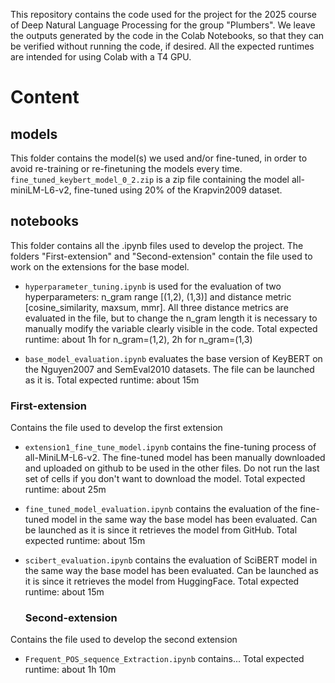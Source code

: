 This repository contains the code used for the project for the 2025 course of Deep Natural Language Processing for the group "Plumbers".
We leave the outputs generated by the code in the Colab Notebooks, so that they can be verified without running the code, if desired.
All the expected runtimes are intended for using Colab with a T4 GPU. 

# Content

## models
This folder contains the model(s) we used and/or fine-tuned, in order to avoid re-training or re-finetuning the models every time.
```fine_tuned_keybert_model_0_2.zip``` is a zip file containing the model all-miniLM-L6-v2, fine-tuned using 20% of the Krapvin2009 dataset.

## notebooks
This folder contains all the .ipynb files used to develop the project. The folders "First-extension" and "Second-extension" contain the file used to work on the extensions for the base model.

- ```hyperparameter_tuning.ipynb``` is used for the evaluation of two hyperparameters: n_gram range [(1,2), (1,3)] and distance metric [cosine_similarity, maxsum, mmr]. All three distance metrics are evaluated in the file, but to change the n_gram length it is necessary to manually modify the variable clearly visible in the code.
  Total expected runtime: about 1h for n_gram=(1,2), 2h for n_gram=(1,3)

- ```base_model_evaluation.ipynb``` evaluates the base version of KeyBERT on the Nguyen2007 and SemEval2010 datasets. The file can be launched as it is.
  Total expected runtime: about 15m

### First-extension
Contains the file used to develop the first extension

- ```extension1_fine_tune_model.ipynb``` contains the fine-tuning process of all-MiniLM-L6-v2. The fine-tuned model has been manually downloaded and uploaded on github to be used in the other files. Do not run the last set of cells if you don't want to download the model.
  Total expected runtime: about 25m
  
- ```fine_tuned_model_evaluation.ipynb``` contains the evaluation of the fine-tuned model in the same way the base model has been evaluated. Can be launched as it is since it retrieves the model from GitHub.
  Total expected runtime: about 15m
  
- ```scibert_evaluation.ipynb``` contains the evaluation of SciBERT model in the same way the base model has been evaluated. Can be launched as it is since it retrieves the model from HuggingFace.
  Total expected runtime: about 15m

  ### Second-extension
Contains the file used to develop the second extension

- ```Frequent_POS_sequence_Extraction.ipynb``` contains...
    Total expected runtime: about 1h 10m
  
